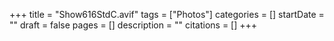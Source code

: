 +++
title = "Show616StdC.avif"
tags = ["Photos"]
categories = []
startDate = ""
draft = false
pages = []
description = ""
citations = []
+++
